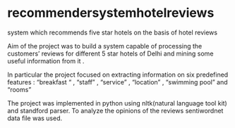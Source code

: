recommendersystemhotelreviews
======================

system which recommends five star hotels on the basis of hotel reviews

Aim of the project was to build a system capable of processing the customers’ reviews for different 5 star hotels of Delhi and mining some useful information from it .

In particular the project focused on extracting information on six predefined features :
“breakfast “ , “staff” , “service” , “location” , “swimming pool” and “rooms”

The project was implemented in python using nltk(natural language tool kit) and standford parser. To analyze the opinions of the reviews sentiwordnet data file was used. 
